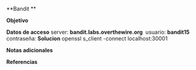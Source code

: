 **Bandit **

**Objetivo**


**Datos de acceso**
server: **bandit.labs.overthewire.org** 
usuario: **bandit15**
contraseña: 
**Solucion**
openssl s_client -connect localhost:30001


**Notas adicionales** 

**Referencias** 